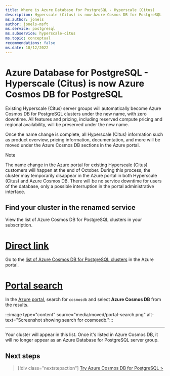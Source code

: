 ```yaml
---
title: Where is Azure Database for PostgreSQL - Hyperscale (Citus)
description: Hyperscale (Citus) is now Azure Cosmos DB for PostgreSQL
ms.author: jonels
author: jonels-msft
ms.service: postgresql
ms.subservice: hyperscale-citus
ms.topic: conceptual
recommendations: false
ms.date: 10/12/2022
---
```


# Azure Database for PostgreSQL - Hyperscale (Citus) is now Azure Cosmos DB for PostgreSQL

Existing Hyperscale (Citus) server groups will automatically become Azure
Cosmos DB for PostgreSQL clusters under the new name, with zero downtime.
All features and pricing, including reserved compute pricing and
regional availability, will be preserved under the new name.

Once the name change is complete, all Hyperscale (Citus) information such as
product overview, pricing information, documentation, and more will be moved
under the Azure Cosmos DB sections in the Azure portal.

> [!NOTE]
>
> The name change in the Azure portal for existing Hyperscale (Citus) customers
> will happen at the end of October. During this process, the cluster may
> temporarily disappear in the Azure portal in both Hyperscale (Citus) and
> Azure Cosmos DB. There will be no service downtime for users of the database,
> only a possible interruption in the portal administrative interface.

## Find your cluster in the renamed service

View the list of Azure Cosmos DB for PostgreSQL clusters in your subscription.

# [Direct link](#tab/direct)

Go to the [list of Azure Cosmos DB for PostgreSQL clusters](https://portal.azure.com/#view/HubsExtension/BrowseResource/resourceType/Microsoft.DocumentDb%2FdatabaseAccounts) in the Azure portal.

# [Portal search](#tab/portal-search)

In the [Azure portal](https://portal.azure.com), search for `cosmosdb` and
select **Azure Cosmos DB** from the results.

:::image type="content" source="media/moved/portal-search.png" alt-text="Screenshot showing search for cosmosdb.":::

---

Your cluster will appear in this list. Once it's listed in Azure Cosmos DB, it
will no longer appear as an Azure Database for PostgreSQL server group.

## Next steps

> [!div class="nextstepaction"]
> [Try Azure Cosmos DB for PostgreSQL >](../../cosmos-db/postgresql/quickstart-create-portal.md)
